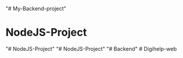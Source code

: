 "# My-Backend-project" 
# NodeJS-Project
"# NodeJS-Project" 
"# NodeJS-Project" 
"# Backend" 
#   D i g i h e l p - w e b  
 